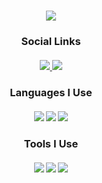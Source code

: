 <h1 align="center">
  <a href="https://git.io/typing-svg">
    <img src="https://readme-typing-svg.herokuapp.com/?lines=Hello,+There!+👋;This+is+Hawkins+Peterson;Nice+to+meet+you!&center=true&size=30">
  </a>
</h1>

<h3 align="center">Social Links</h3>

<h5 align="center">
<a href="https://www.linkedin.com/in/hawkins-peterson/" title="linkedin"><img src="https://img.shields.io/badge/-LinkedIn-blue?style=flat-square&logo=LinkedIn&logo-color=white"> </a>
<a href="mailto:hawkinspeterson03@gmail.com" title="gmail"><img src="https://img.shields.io/badge/-HawkinsPeterson03@gmail.com-red?style=flat-square&logo=Gmail&logoColor=white"></a> 
</h5> <!---           LINKS!            --->

<h3 align="center">Languages I Use</h3>

<h5 align="center">
  <picture><img src="https://img.shields.io/badge/-Python-blue?style=flat-square&logo=Python&logoColor=white"></picture>
  <picture><img src="https://img.shields.io/badge/-Java-red?style=flat-square&logo=Java&logoColor=white"></picture>
  <picture><img src="https://img.shields.io/badge/-C-blue?style=flat-square&logo=C&logoColor=white"></picture>
</h5>

<h3 align="center">Tools I Use</h3>
  
<h5 align="center">
  <picture><img src="https://img.shields.io/badge/-Vim-blue?style=flat-square&logo=Vim&logoColor=white"></picture>
  <picture><img src="https://img.shields.io/badge/-MS%20Office-blue?style=flat-square&logo=Microsoft%20Office&logoColor=white"></picture>
  <picture><img src="https://img.shields.io/badge/-The Terminal-dark%20green?style=flat-square&logo=Linux&logoColor=white"></picture>
</h5>
